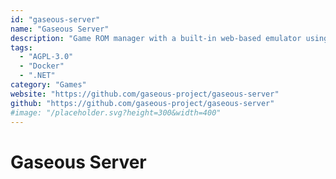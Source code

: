```yaml
---
id: "gaseous-server"
name: "Gaseous Server"
description: "Game ROM manager with a built-in web-based emulator using multiple sources to identify and provide metadata."
tags:
  - "AGPL-3.0"
  - "Docker"
  - ".NET"
category: "Games"
website: "https://github.com/gaseous-project/gaseous-server"
github: "https://github.com/gaseous-project/gaseous-server"
#image: "/placeholder.svg?height=300&width=400"
---
```


# Gaseous Server
